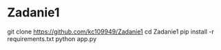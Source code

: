 # Zadanie1
git clone https://github.com/kc109949/Zadanie1 cd Zadanie1 pip install -r requirements.txt python app.py
